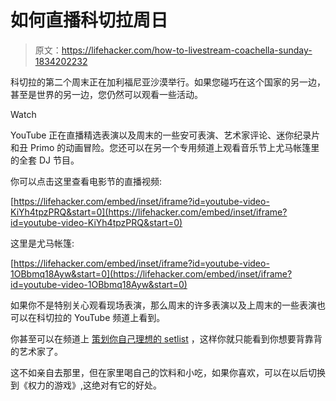 # 如何直播科切拉周日

> 原文：<https://lifehacker.com/how-to-livestream-coachella-sunday-1834202232>

科切拉的第二个周末正在加利福尼亚沙漠举行。如果您碰巧在这个国家的另一边，甚至是世界的另一边，您仍然可以观看一些活动。

Watch

YouTube 正在直播精选表演以及周末的一些安可表演、艺术家评论、迷你纪录片和丑 Primo 的动画冒险。您还可以在另一个专用频道上观看音乐节上尤马帐篷里的全套 DJ 节目。

你可以点击这里查看电影节的直播视频:

 [https://lifehacker.com/embed/inset/iframe?id=youtube-video-KiYh4tpzPRQ&start=0](https://lifehacker.com/embed/inset/iframe?id=youtube-video-KiYh4tpzPRQ&start=0) 

这里是尤马帐篷:

 [https://lifehacker.com/embed/inset/iframe?id=youtube-video-1OBbmq18Ayw&start=0](https://lifehacker.com/embed/inset/iframe?id=youtube-video-1OBbmq18Ayw&start=0) 

如果你不是特别关心观看现场表演，那么周末的许多表演以及上周末的一些表演也可以在科切拉的 YouTube 频道上看到。

你甚至可以在频道上 [策划你自己理想的 setlist](https://www.youtube.com/channel/UCHF66aWLOxBW4l6VkSrS3cQ) ，这样你就只能看到你想要背靠背的艺术家了。

这不如亲自去那里，但在家里喝自己的饮料和小吃，如果你喜欢，可以在以后切换到《权力的游戏》,这绝对有它的好处。